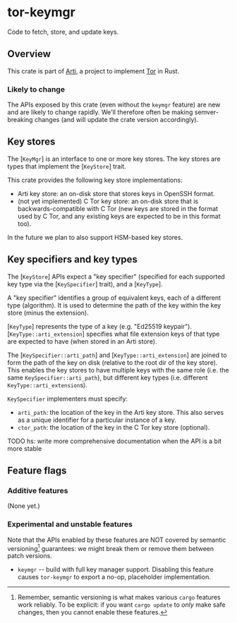 # tor-keymgr

Code to fetch, store, and update keys.

## Overview

This crate is part of
[Arti](https://gitlab.torproject.org/tpo/core/arti/), a project to
implement [Tor](https://www.torproject.org/) in Rust.

### **Likely to change**

The APIs exposed by this crate (even without the `keymgr` feature)
are new and are likely to change rapidly.
We'll therefore often be making semver-breaking changes
(and will update the crate version accordingly).

## Key stores

The [`KeyMgr`] is an interface to one or more key stores. The key
stores are types that implement the [`KeyStore`] trait.

This crate provides the following key store implementations:
* Arti key store: an on-disk store that stores keys in OpenSSH format.
* (not yet implemented) C Tor key store: an on-disk store that is
  backwards-compatible with C Tor (new keys are stored in the format used by C
  Tor, and any existing keys are expected to be in this format too).

In the future we plan to also support HSM-based key stores.

## Key specifiers and key types

The [`KeyStore`] APIs expect a "key specifier" (specified for each supported key
type via the [`KeySpecifier`] trait), and a [`KeyType`].

A "key specifier" identifies a group of equivalent keys, each of a different
type (algorithm). It is used to determine the path of the key within the key
store (minus the extension).

[`KeyType`] represents the type of a key (e.g. "Ed25519 keypair").
[`KeyType::arti_extension`] specifies what file extension keys of that type are
expected to have (when stored in an Arti store).

The [`KeySpecifier::arti_path`] and [`KeyType::arti_extension`] are joined
to form the path of the key on disk (relative to the root dir of the key store).
This enables the key stores to have multiple keys with the same role (i.e. the
same `KeySpecifier::arti_path`), but different key types (i.e. different
`KeyType::arti_extension`s).

`KeySpecifier` implementers must specify:
* `arti_path`: the location of the key in the Arti key store. This also serves
  as a unique identifier for a particular instance of a key.
* `ctor_path`: the location of the key in the C Tor key store (optional).

TODO hs: write more comprehensive documentation when the API is a bit more
stable

## Feature flags

### Additive features

(None yet.)

### Experimental and unstable features

 Note that the APIs enabled by these features are NOT covered by semantic
 versioning[^1] guarantees: we might break them or remove them between patch
 versions.

* `keymgr` -- build with full key manager support. Disabling this
  feature causes `tor-keymgr` to export a no-op, placeholder implementation.

[^1]: Remember, semantic versioning is what makes various `cargo`
features work reliably. To be explicit: if you want `cargo update`
to _only_ make safe changes, then you cannot enable these
features.
